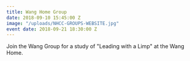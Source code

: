 ```yaml
---
title: Wang Home Group
date: 2018-09-10 15:45:00 Z
image: "/uploads/NHCC-GROUPS-WEBSITE.jpg"
event date: 2018-09-21 18:30:00 Z
---
```


Join the Wang Group for a study of "Leading with a Limp" at the Wang Home.